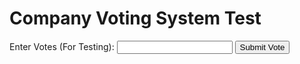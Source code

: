 <!DOCTYPE html>
<html lang="en">
<head>
    <meta charset="UTF-8">
    <meta name="viewport" content="width=device-width, initial-scale=1.0">
    <title>Voting System Test</title>
</head>
<body>
    <h1>Company Voting System Test</h1>
    <form id="votingForm">
        <label for="votes">Enter Votes (For Testing):</label>
        <input type="number" id="votes" name="votes" min="0">
        <button type="button" onclick="submitVote()">Submit Vote</button>
    </form>
    <p id="result"></p>
    <script>
        function submitVote() {
            const votes = document.getElementById('votes').value;
            document.getElementById('result').textContent = `Votes submitted: ${votes}`;
            // Here, add any logic for counting and displaying results
        }
    </script>
</body>
</html>
